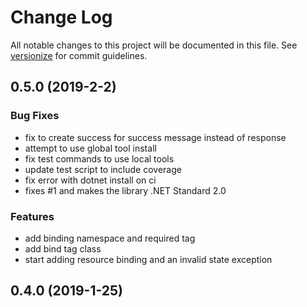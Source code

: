 # Change Log

All notable changes to this project will be documented in this file. See [versionize](https://github.com/saintedlama/versionize) for commit guidelines.

<a name="0.5.0"></a>
## 0.5.0 (2019-2-2)

### Bug Fixes

* fix to create success for success message instead of response
* attempt to use global tool install
* fix test commands to use local tools
* update test script to include coverage
* fix error with dotnet install on ci
* fixes #1 and makes the library .NET Standard 2.0

### Features

* add binding namespace and required tag
* add bind tag class
* start adding resource binding and an invalid state exception

## 0.4.0 (2019-1-25)

